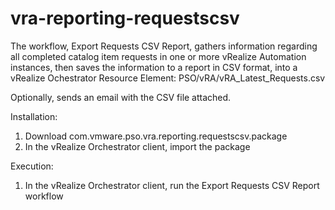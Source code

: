 # vra-reporting-requestscsv
The workflow, Export Requests CSV Report, gathers information regarding all completed catalog item requests in one or more vRealize Automation instances, then saves the information to a report in CSV format, into a vRealize Ochestrator Resource Element: PSO/vRA/vRA_Latest_Requests.csv

Optionally, sends an email with the CSV file attached.

Installation:
1) Download com.vmware.pso.vra.reporting.requestscsv.package
2) In the vRealize Orchestrator client, import the package

Execution:
1) In the vRealize Orchestrator client, run the Export Requests CSV Report workflow

